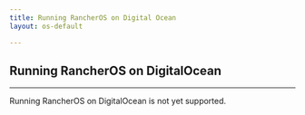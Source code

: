 ```yaml
---
title: Running RancherOS on Digital Ocean
layout: os-default

---
```


## Running RancherOS on DigitalOcean
---

Running RancherOS on DigitalOcean is not yet supported.
